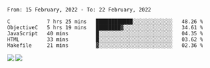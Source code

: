 <!--START_SECTION:waka-->
```text
From: 15 February, 2022 - To: 22 February, 2022

C            7 hrs 25 mins   ████████████░░░░░░░░░░░░░   48.26 % 
ObjectiveC   5 hrs 19 mins   ████████▓░░░░░░░░░░░░░░░░   34.61 % 
JavaScript   40 mins         █░░░░░░░░░░░░░░░░░░░░░░░░   04.35 % 
HTML         33 mins         █░░░░░░░░░░░░░░░░░░░░░░░░   03.62 % 
Makefile     21 mins         ▓░░░░░░░░░░░░░░░░░░░░░░░░   02.36 % 
```
<!--END_SECTION:waka-->
<a href="https://github.com/anuraghazra/github-readme-stats">
  <img align="left" src="https://github-readme-stats.vercel.app/api?username=Tanesan&count_private=true&show_icons=true" />
<img align="left" src="https://github-readme-stats.vercel.app/api/top-langs/?username=Tanesan" />
</a>

